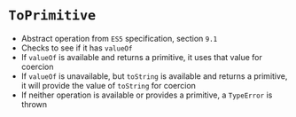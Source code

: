 # `ToPrimitive`

* Abstract operation from `ES5` specification, section `9.1`
* Checks to see if it has `valueOf`
* If `valueOf` is available and returns a primitive, it uses that value for coercion
* If `valueOf` is unavailable, but `toString` is available and returns a primitive, it will provide the value of `toString` for coercion
* If neither operation is available or provides a primitive, a `TypeError` is thrown
